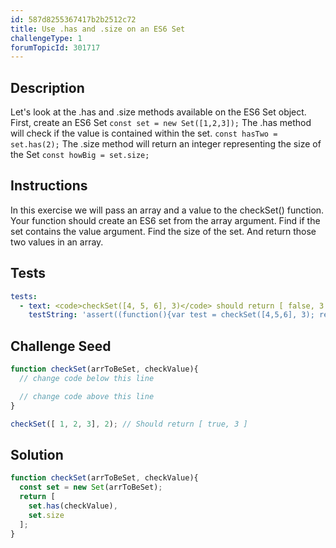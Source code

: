 ```yaml
---
id: 587d8255367417b2b2512c72
title: Use .has and .size on an ES6 Set
challengeType: 1
forumTopicId: 301717
---
```


## Description
<section id='description'>
Let's look at the .has and .size methods available on the ES6 Set object.
First, create an ES6 Set
<code>const set = new Set([1,2,3]);</code>
The .has method will check if the value is contained within the set.
<code>const hasTwo = set.has(2);</code>
The .size method will return an integer representing the size of the Set
<code>const howBig = set.size;</code>
</section>

## Instructions
<section id='instructions'>
In this exercise we will pass an array and a value to the checkSet() function. Your function should create an ES6 set from the array argument. Find if the set contains the value argument. Find the size of the set. And return those two values in an array.
</section>

## Tests
<section id='tests'>

```yml
tests:
  - text: <code>checkSet([4, 5, 6], 3)</code> should return [ false, 3 ]
    testString: 'assert((function(){var test = checkSet([4,5,6], 3); return DeepEqual(test, [ false, 3 ]);})());'
```

</section>

## Challenge Seed
<section id='challengeSeed'>

<div id='js-seed'>

```js
function checkSet(arrToBeSet, checkValue){
  // change code below this line

  // change code above this line
}

checkSet([ 1, 2, 3], 2); // Should return [ true, 3 ]
```

</div>

</section>

## Solution
<section id='solution'>

```js
function checkSet(arrToBeSet, checkValue){
  const set = new Set(arrToBeSet);
  return [
    set.has(checkValue),
    set.size
  ];
}
```

</section>
